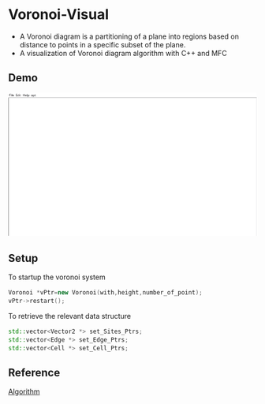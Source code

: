 # Voronoi-Visual
- A Voronoi diagram is a partitioning of a plane into regions based on distance to points in a specific subset of the plane. 
- A visualization of Voronoi diagram algorithm with C++ and MFC
## Demo
![image](./Voronoi-Visual-Demo.gif)
## Setup
To startup the voronoi system
```C++
Voronoi *vPtr=new Voronoi(with,height,number_of_point);
vPtr->restart();
```
To retrieve the relevant data structure
```C++
std::vector<Vector2 *> set_Sites_Ptrs;
std::vector<Edge *> set_Edge_Ptrs;
std::vector<Cell *> set_Cell_Ptrs;
```
## Reference
[Algorithm](https://courses.cs.washington.edu/courses/cse326/00wi/projects/voronoi.html)